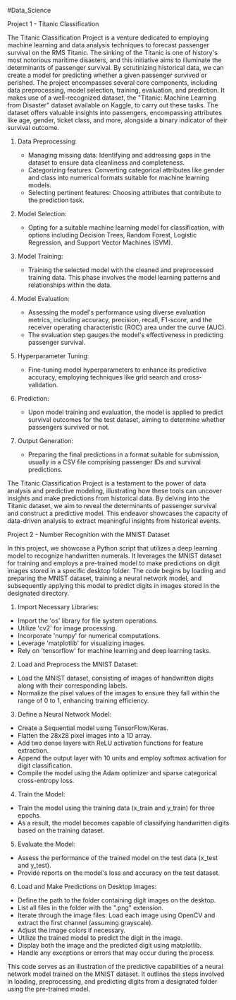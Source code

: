 #Data_Science

Project 1 - Titanic Classification 

The Titanic Classification Project is a venture dedicated to employing machine learning and data analysis techniques to forecast passenger survival on the RMS Titanic. The sinking of the Titanic is one of history's most notorious maritime disasters, and this initiative aims to illuminate the determinants of passenger survival. By scrutinizing historical data, we can create a model for predicting whether a given passenger survived or perished. The project encompasses several core components, including data preprocessing, model selection, training, evaluation, and prediction. It makes use of a well-recognized dataset, the "Titanic: Machine Learning from Disaster" dataset available on Kaggle, to carry out these tasks. The dataset offers valuable insights into passengers, encompassing attributes like age, gender, ticket class, and more, alongside a binary indicator of their survival outcome.

1. Data Preprocessing:
   - Managing missing data: Identifying and addressing gaps in the dataset to ensure data cleanliness and completeness.
   - Categorizing features: Converting categorical attributes like gender and class into numerical formats suitable for machine learning models.
   - Selecting pertinent features: Choosing attributes that contribute to the prediction task.

2. Model Selection:
   - Opting for a suitable machine learning model for classification, with options including Decision Trees, Random Forest, Logistic Regression, and Support Vector Machines (SVM).

3. Model Training:
   - Training the selected model with the cleaned and preprocessed training data. This phase involves the model learning patterns and relationships within the data.

4. Model Evaluation:
   - Assessing the model's performance using diverse evaluation metrics, including accuracy, precision, recall, F1-score, and the receiver operating characteristic (ROC) area under the curve (AUC).
   - The evaluation step gauges the model's effectiveness in predicting passenger survival.

5. Hyperparameter Tuning:
   - Fine-tuning model hyperparameters to enhance its predictive accuracy, employing techniques like grid search and cross-validation.

6. Prediction:
   - Upon model training and evaluation, the model is applied to predict survival outcomes for the test dataset, aiming to determine whether passengers survived or not.

7. Output Generation:
   - Preparing the final predictions in a format suitable for submission, usually in a CSV file comprising passenger IDs and survival predictions.


The Titanic Classification Project is a testament to the power of data analysis and predictive modeling, illustrating how these tools can uncover insights and make predictions from historical data. By delving into the Titanic dataset, we aim to reveal the determinants of passenger survival and construct a predictive model. This endeavor showcases the capacity of data-driven analysis to extract meaningful insights from historical events.


Project 2 - Number Recognition with the MNIST Dataset

In this project, we showcase a Python script that utilizes a deep learning model to recognize handwritten numerals. It leverages the MNIST dataset for training and employs a pre-trained model to make predictions on digit images stored in a specific desktop folder. The code begins by loading and preparing the MNIST dataset, training a neural network model, and subsequently applying this model to predict digits in images stored in the designated directory.

1. Import Necessary Libraries:

- Import the 'os' library for file system operations.
- Utilize 'cv2' for image processing.
- Incorporate 'numpy' for numerical computations.
- Leverage 'matplotlib' for visualizing images.
- Rely on 'tensorflow' for machine learning and deep learning tasks.

2. Load and Preprocess the MNIST Dataset:

- Load the MNIST dataset, consisting of images of handwritten digits along with their corresponding labels.
- Normalize the pixel values of the images to ensure they fall within the range of 0 to 1, enhancing training efficiency.

3. Define a Neural Network Model:

- Create a Sequential model using TensorFlow/Keras.
- Flatten the 28x28 pixel images into a 1D array.
- Add two dense layers with ReLU activation functions for feature extraction.
- Append the output layer with 10 units and employ softmax activation for digit classification.
- Compile the model using the Adam optimizer and sparse categorical cross-entropy loss.

4. Train the Model:

- Train the model using the training data (x_train and y_train) for three epochs.
- As a result, the model becomes capable of classifying handwritten digits based on the training dataset.

5. Evaluate the Model:

- Assess the performance of the trained model on the test data (x_test and y_test).
- Provide reports on the model's loss and accuracy on the test dataset.

6. Load and Make Predictions on Desktop Images:

- Define the path to the folder containing digit images on the desktop.
- List all files in the folder with the ".png" extension.
- Iterate through the image files: Load each image using OpenCV and extract the first channel (assuming grayscale).
- Adjust the image colors if necessary.
- Utilize the trained model to predict the digit in the image.
- Display both the image and the predicted digit using matplotlib.
- Handle any exceptions or errors that may occur during the process.

This code serves as an illustration of the predictive capabilities of a neural network model trained on the MNIST dataset. It outlines the steps involved in loading, preprocessing, and predicting digits from a designated folder using the pre-trained model.
